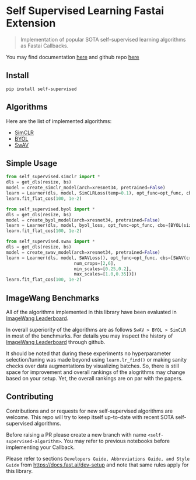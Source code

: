 # Self Supervised Learning Fastai Extension
> Implementation of popular SOTA self-supervised learning algorithms as Fastai Callbacks.


You may find documentation [here](https://keremturgutlu.github.io/self_supervised) and github repo [here](https://github.com/keremturgutlu/self_supervised/tree/master/)

## Install

`pip install self-supervised`

## Algorithms

Here are the list of implemented algorithms:

- [SimCLR](https://arxiv.org/pdf/2002.05709.pdf)
- [BYOL](https://arxiv.org/pdf/2006.07733.pdf)
- [SwAV](https://arxiv.org/pdf/2006.09882.pdf)

## Simple Usage

```python
from self_supervised.simclr import *
dls = get_dls(resize, bs)
model = create_simclr_model(arch=xresnet34, pretrained=False)
learn = Learner(dls, model, SimCLRLoss(temp=0.1), opt_func=opt_func, cbs=[SimCLR(size=size)])
learn.fit_flat_cos(100, 1e-2)
```

```python
from self_supervised.byol import *
dls = get_dls(resize, bs)
model = create_byol_model(arch=xresnet34, pretrained=False)
learn = Learner(dls, model, byol_loss, opt_func=opt_func, cbs=[BYOL(size=size, T=0.99)])
learn.fit_flat_cos(100, 1e-2)
```

```python
from self_supervised.swav import *
dls = get_dls(resize, bs)
model = create_swav_model(arch=xresnet34, pretrained=False)
learn = Learner(dls, model, SWAVLoss(), opt_func=opt_func, cbs=[SWAV(crop_sizes=[size,96], 
                          num_crops=[2,6],
                          min_scales=[0.25,0.2],
                          max_scales=[1.0,0.35])])
learn.fit_flat_cos(100, 1e-2)
```

## ImageWang Benchmarks

All of the algorithms implemented in this library have been evaluated in [ImageWang Leaderboard](https://github.com/fastai/imagenette#image%E7%BD%91-leaderboard). 

In overall superiority of the algorithms are as follows `SwAV > BYOL > SimCLR` in most of the benchmarks. For details you may inspect the history of [ImageWang Leaderboard](https://github.com/fastai/imagenette#image%E7%BD%91-leaderboard) through github. 

It should be noted that during these experiments no hyperparameter selection/tuning was made beyond using `learn.lr_find()` or making sanity checks over data augmentations by visualizing batches. So, there is still space for improvement and overall rankings of the alogrithms may change based on your setup. Yet, the overall rankings are on par with the papers.

## Contributing

Contributions and or requests for new self-supervised algorithms are welcome. This repo will try to keep itself up-to-date with recent SOTA self-supervised algorithms.

Before raising a PR please create a new branch with name `<self-supervised-algorithm>`. You may refer to previous notebooks before implementing your Callback.

Please refer to sections `Developers Guide, Abbreviations Guide, and Style Guide` from https://docs.fast.ai/dev-setup and note that same rules apply for this library.
